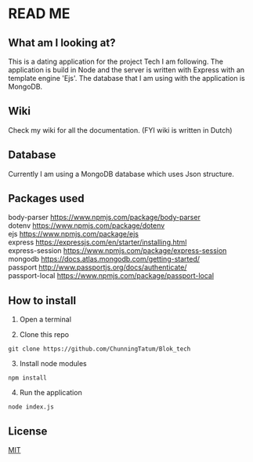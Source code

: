 # READ ME

## What am I looking at?
This is a dating application for the project Tech I am following. The application is build in Node and the server is written with Express with an template engine 'Ejs'. The database that I am using with the application is MongoDB.

## Wiki

Check my wiki for all the documentation. (FYI wiki is written in Dutch)

## Database

Currently I am using a MongoDB database which uses Json structure.

## Packages used
body-parser     https://www.npmjs.com/package/body-parser<br/>
dotenv          https://www.npmjs.com/package/dotenv<br/>
ejs             https://www.npmjs.com/package/ejs<br/>
express         https://expressjs.com/en/starter/installing.html<br/>
express-session https://www.npmjs.com/package/express-session<br/>
mongodb         https://docs.atlas.mongodb.com/getting-started/<br/>
passport        http://www.passportjs.org/docs/authenticate/<br/>
passport-local  https://www.npmjs.com/package/passport-local<br/>

## How to install

1. Open a terminal

2. Clone this repo
```
git clone https://github.com/ChunningTatum/Blok_tech
```

3. Install node modules
```
npm install
```

4. Run the application
```
node index.js
```

## License

[MIT](https://github.com/Plous01/ProjectTech/blob/master/LICENSE)
